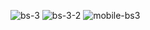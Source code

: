 ![bs-3](https://github.com/erkanercann/Neos-Odevler/assets/126410424/ed481a56-af95-4f25-ba52-f48c8139bb9a)
![bs-3-2](https://github.com/erkanercann/Neos-Odevler/assets/126410424/a1d4f1de-3e45-4bc3-9e62-4dcf277405f1)
![mobile-bs3](https://github.com/erkanercann/Neos-Odevler/assets/126410424/0f5ee9ac-2fd4-4725-9d18-89d95ee614ee)
